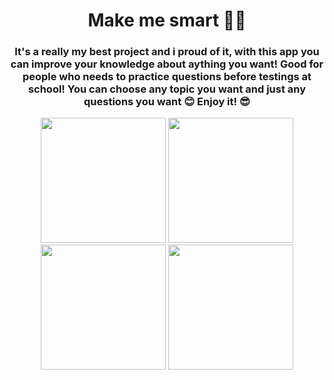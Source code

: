 <h1 align="center">Make me smart 👨‍🏫</h1>
<h3 align="center">It's a really my best project and i proud of it, with this app you can improve your knowledge about aything you want!
Good for people who needs to practice questions before testings at school!
You can choose any topic you want and just any questions you want 😊
Enjoy it! 😎</h3>

<p align="center">
  <img src="" width="200" />
  <img src="" width="200" />
  <img src="" width="200" />
  <img src="" width="200" />
  </p>
